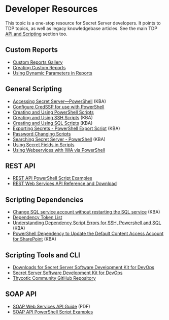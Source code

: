 [title]: # (Developer Resources)
[tags]: # (scripts,cli,api,powershell,rest,soap)
[priority]: # (1000)

# Developer Resources

This topic is a one-stop resource for Secret Server developers. It points to TDP topics, as well as legacy knowledgebase articles. See the main TDP [API and Scripting](../api-scripting/index.md) section too.

## Custom Reports

- [Custom Reports Gallery](https://my.thycotic.com/products_secretserver_customreportgallery.html)
- [Creating Custom Reports](../reports/creating-and-editing-reports/index.md#creating-a-custom-report)
- [Using Dynamic Parameters in Reports](../using-dynamic-parameters-reports/index.md) 


## General Scripting

- [Accessing Secret Server—PowerShell](https://thycotic.force.com/support/s/article/Accessing-Secret-Server-programmatically-PowerShell-script) (KBA)
- [Configure CredSSP for use with PowerShell](https://thycotic.force.com/support/s/article/Configuring-CredSSP-for-use-with-WinRM-PowerShell)
- [Creating and Using PowerShell Scripts](../api-scripting/creating-using-powershell-scripts/index.md)
- [Creating and Using SSH Scripts](https://thycotic.force.com/support/s/article/Creating-and-Using-SSH-Scripts) (KBA) 
- [Creating and Using SQL Scripts](https://thycotic.force.com/support/s/article/Creating-and-Using-SQL-Scripts) (KBA)
- [Exporting Secrets - PowerShell Export Script](https://thycotic.force.com/support/s/article/PowerShell-Export-Script) (KBA)
- [Password Changing Scripts](../../remote-password-changing/custom-password-changers/password-changing-scripts/index.md)
- [Searching Secret Server - PowerShell](https://thycotic.force.com/support/s/article/Searching-Secret-Server-programmatically-PowerShell-script) (KBA)
- [Using Secret Fields in Scripts](../api-scripting/using-secret-fields-scripts/index.md)
- [Using Webservices with IWA via PowerShell](https://docs.thycotic.com/ss/10.8.0/api-scripting/webservice-iwa-powershell/index.md)

## REST API

- [REST API PowerShell Script Examples](../api-scripting/rest-api-powershell-examples/index.md)
- [REST Web Services API Reference and Download](../api-scripting/rest-api-reference-download/index.md)

## Scripting Dependencies

- [Change SQL service account without restarting the SQL service](https://thycotic.force.com/support/s/article/Change-SQL-service-account-without-restarting-the-SQL-service) (KBA)
- [Dependency Token List](../api-scripting/dependency-tokens/index.md)
- [Understanding Dependency Script Errors for SSH, Powershell and SQL](https://thycotic.force.com/support/s/article/Dependency-Script-Errors) (KBA)
- [PowerShell Dependency to Update the Default Content Access Account for SharePoint](https://thycotic.force.com/support/s/article/PowerShell-Dependency-to-update-the-Default-Content-Access-Account-for-SharePoint) (KBA)

## Scripting Tools and CLI

- [Downloads for Secret Server Software Development Kit for DevOps](..//api-scripting/sdk-downloads/index.md)
- [Secret Server Software Development Kit for DevOps](../sdk-cli/index.md) 
- [Thycotic Community GitHub Repository](https://github.com/thycotic)

## SOAP API

- [SOAP Web Services API Guide](https://updates.thycotic.net/secretserver/documents/SS_WebServicesGuide.pdf) (PDF)
- [SOAP API PowerShell Script Examples](../api-scripting/soap-api-powershell-examples/index.md)



